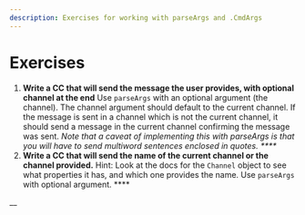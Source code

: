 ```yaml
---
description: Exercises for working with parseArgs and .CmdArgs
---
```


# Exercises

1. **Write a CC that will send the message the user provides, with optional channel at the end** Use `parseArgs` with an optional argument \(the channel\). The channel argument should default to the current channel. If the message is sent in a channel which is not the current channel, it should send a message in the current channel confirming the message was sent. _Note that a caveat of implementing this with parseArgs is that you will have to send multiword sentences enclosed in quotes. ****_
2. **Write a CC that will send the name of the current channel or the channel provided.** Hint: Look at the docs for the `Channel` object to see what properties it has, and which one provides the name. Use `parseArgs` with optional argument. ****

\_\_

